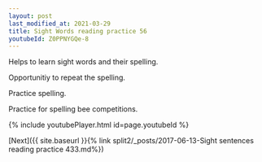 ```yaml
---
layout: post
last_modified_at: 2021-03-29
title: Sight Words reading practice 56
youtubeId: Z0PPNYGQe-8
---
```

 
 
Helps to learn sight words and their spelling.

Opportunitiy to repeat the spelling. 

Practice spelling. 
 
Practice for spelling bee competitions. 
 
{% include youtubePlayer.html id=page.youtubeId %}
 
 

[Next]({{ site.baseurl }}{% link  split2/_posts/2017-06-13-Sight sentences reading practice 433.md%})
 
